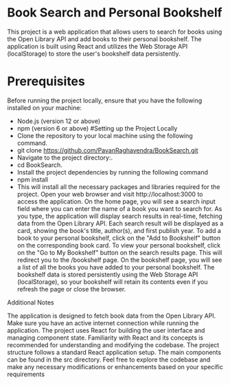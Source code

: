 
# Book Search and Personal Bookshelf

This project is a web application that allows users to search for books using the Open Library API and add books to their personal bookshelf. The application is built using React and utilizes the Web Storage API (localStorage) to store the user's bookshelf data persistently.
# Prerequisites
 Before running the project locally, ensure that you have the following installed on your machine:
- Node.js (version 12 or above)
- npm (version 6 or above)
#Setting up the Project Locally
- Clone the repository to your local machine using the following command.
- git clone https://github.com/PavanRaghavendra/BookSearch.git
- Navigate to the project directory:.
- cd BookSearch.
- Install the project dependencies by running the following command
- npm install
- This will install all the necessary packages and libraries required for the project.
Open your web browser and visit http://localhost:3000 to access the application.
On the home page, you will see a search input field where you can enter the name of a book you want to search for.
As you type, the application will display search results in real-time, fetching data from the Open Library API.
Each search result will be displayed as a card, showing the book's title, author(s), and first publish year.
To add a book to your personal bookshelf, click on the "Add to Bookshelf" button on the corresponding book card.
To view your personal bookshelf, click on the "Go to My Bookshelf" button on the search results page. This will redirect you to the /bookshelf page.
On the bookshelf page, you will see a list of all the books you have added to your personal bookshelf.
The bookshelf data is stored persistently using the Web Storage API (localStorage), so your bookshelf will retain its contents even if you refresh the page or close the browser.

Additional Notes

The application is designed to fetch book data from the Open Library API. Make sure you have an active internet connection while running the application.
The project uses React for building the user interface and managing component state. Familiarity with React and its concepts is recommended for understanding and modifying the codebase.
The project structure follows a standard React application setup. The main components can be found in the src directory.
Feel free to explore the codebase and make any necessary modifications or enhancements based on your specific requirements

